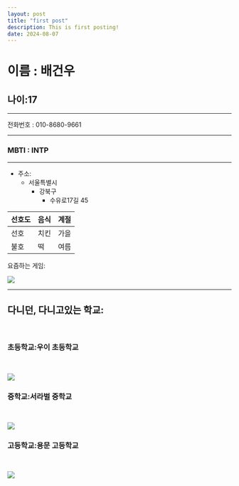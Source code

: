 ```yaml
---
layout: post
title: "first post"
description: This is first posting!
date: 2024-08-07
---
```


# **이름 : 배건우** </h1>

## 나이:17 </h2>

---
전화번호 : 010-8680-9661

---
### MBTI : INTP </h3>

---

* 주소:
  * 서울특별시
    * 강북구
      * 수유로17길 45

|선호도|음식|계절|
|---|---|---|
|선호|치킨|가을|
|불호|떡|여름|

요즘하는 게임:

![](https://encrypted-tbn0.gstatic.com/images?q=tbn:ANd9GcTKgGSqOonwy1A2wGXlyOj4aWfNN3fsSHfA7Q&s)

---

## 다니던, 다니고있는 학교: </h2><br>

### 초등학교:우이 초등학교 </h3><br>

![](https://lh5.googleusercontent.com/proxy/WryWvp6772aE5fneFE8ezC6mhLh8Es5x-I_6VhRbWfduHGpwMxH86Ox_WahzItLgmAXpE04PBi7Wu9YnAotm40ukEq01Q7Ejvfl2)<br>

### 중학교:서라벌 중학교 </h3><br>

![](https://lh3.googleusercontent.com/p/AF1QipMXPhHxcP8B4Zu0UgHgGKwFIYkhaySrpsZbuat6=s680-w680-h510)<br>
### 고등학교:용문 고등학교 </h3><br>

![](https://edudonga.com/data/article/2012/1935588662_a6yirv8g.jpg)<br>
